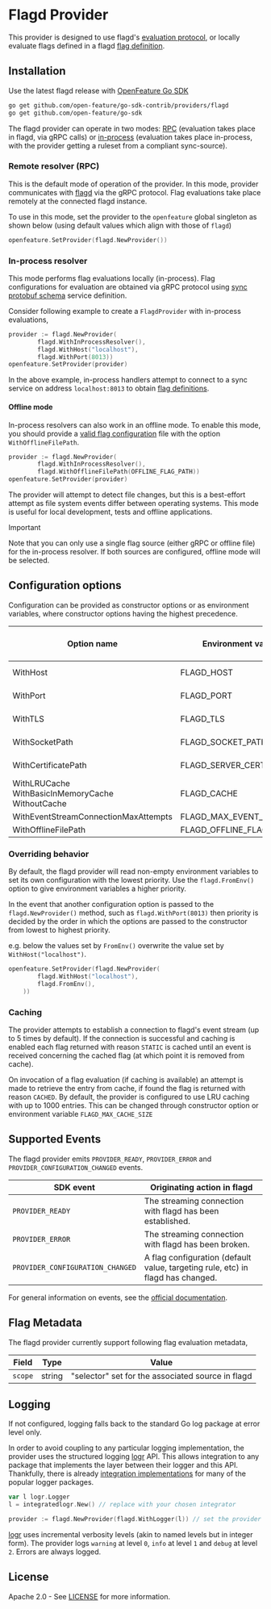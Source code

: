 # Flagd Provider

This provider is designed to use flagd's [evaluation protocol](https://github.com/open-feature/schemas/blob/main/protobuf/schema/v1/schema.proto), or locally evaluate flags defined in a flagd [flag definition](https://github.com/open-feature/schemas/blob/main/json/flagd-definitions.json).

## Installation

Use the latest flagd release with [OpenFeature Go SDK](https://github.com/open-feature/go-sdk)

```sh
go get github.com/open-feature/go-sdk-contrib/providers/flagd
go get github.com/open-feature/go-sdk
```

The flagd provider can operate in two modes: [RPC](#remote-resolver-rpc) (evaluation takes place in flagd, via gRPC calls) or [in-process](#in-process-resolver) (evaluation takes place in-process, with the provider getting a ruleset from a compliant sync-source).

### Remote resolver (RPC)

This is the default mode of operation of the provider.
In this mode, provider communicates with [flagd](https://github.com/open-feature/flagd) via the gRPC protocol.
Flag evaluations take place remotely at the connected flagd instance.

To use in this mode, set the provider to the `openfeature` global singleton as shown below (using default values which align with those of `flagd`)

```go
openfeature.SetProvider(flagd.NewProvider())
```  

### In-process resolver

This mode performs flag evaluations locally (in-process).
Flag configurations for evaluation are obtained via gRPC protocol using [sync protobuf schema](https://buf.build/open-feature/flagd/file/main:sync/v1/sync_service.proto) service definition.

Consider following example to create a `FlagdProvider` with in-process evaluations,

```go
provider := flagd.NewProvider(
        flagd.WithInProcessResolver(),
        flagd.WithHost("localhost"),
        flagd.WithPort(8013))
openfeature.SetProvider(provider)
```

In the above example, in-process handlers attempt to connect to a sync service on address `localhost:8013` to obtain [flag definitions](https://github.com/open-feature/schemas/blob/main/json/flagd-definitions.json).

#### Offline mode

In-process resolvers can also work in an offline mode.
To enable this mode, you should provide a [valid flag configuration](https://flagd.dev/reference/flag-definitions/) file with the option `WithOfflineFilePath`.

```go
provider := flagd.NewProvider(
        flagd.WithInProcessResolver(),
        flagd.WithOfflineFilePath(OFFLINE_FLAG_PATH))
openfeature.SetProvider(provider)
```

The provider will attempt to detect file changes, but this is a best-effort attempt as file system events differ between operating systems.
This mode is useful for local development, tests and offline applications.

> [!IMPORTANT]
> Note that you can only use a single flag source (either gRPC or offline file) for the in-process resolver. 
> If both sources are configured, offline mode will be selected.

## Configuration options

Configuration can be provided as constructor options or as environment variables, where constructor options having the highest precedence.

| Option name                                              | Environment variable name      | Type & supported value      | Default   | Compatible resolver |
|----------------------------------------------------------|--------------------------------|-----------------------------|-----------|---------------------|
| WithHost                                                 | FLAGD_HOST                     | string                      | localhost | rpc & in-process    |
| WithPort                                                 | FLAGD_PORT                     | number                      | 8013      | rpc & in-process    |
| WithTLS                                                  | FLAGD_TLS                      | boolean                     | false     | rpc & in-process    |
| WithSocketPath                                           | FLAGD_SOCKET_PATH              | string                      | ""        | rpc & in-process    |
| WithCertificatePath                                      | FLAGD_SERVER_CERT_PATH         | string                      | ""        | rpc & in-process    |
| WithLRUCache<br/>WithBasicInMemoryCache<br/>WithoutCache | FLAGD_CACHE                    | string (lru, mem, disabled) | lru       | rpc                 |
| WithEventStreamConnectionMaxAttempts                     | FLAGD_MAX_EVENT_STREAM_RETRIES | int                         | 5         | rpc                 |
| WithOfflineFilePath                                      | FLAGD_OFFLINE_FLAG_SOURCE_PATH | string                      | ""        | in-process          |

### Overriding behavior

By default, the flagd provider will read non-empty environment variables to set its own configuration with the lowest priority.
Use the `flagd.FromEnv()` option to give environment variables a higher priority.

In the event that another configuration option is passed to the `flagd.NewProvider()` method, such as `flagd.WithPort(8013)` then priority is decided by the order in which the options are passed to the constructor from lowest to highest priority.

e.g. below the values set by `FromEnv()` overwrite the value set by `WithHost("localhost")`.
```go
openfeature.SetProvider(flagd.NewProvider(
        flagd.WithHost("localhost"),
        flagd.FromEnv(),
    ))
```

### Caching

The provider attempts to establish a connection to flagd's event stream (up to 5 times by default).
If the connection is successful and caching is enabled each flag returned with reason `STATIC` is cached until an event is received concerning the cached flag (at which point it is removed from cache).

On invocation of a flag evaluation (if caching is available) an attempt is made to retrieve the entry from cache, if found the flag is returned with reason `CACHED`.
By default, the provider is configured to use LRU caching with up to 1000 entries.
This can be changed through constructor option or environment variable `FLAGD_MAX_CACHE_SIZE`

## Supported Events

The flagd provider emits `PROVIDER_READY`, `PROVIDER_ERROR` and `PROVIDER_CONFIGURATION_CHANGED` events.

| SDK event                        | Originating action in flagd                                                     |
|----------------------------------|---------------------------------------------------------------------------------|
| `PROVIDER_READY`                 | The streaming connection with flagd has been established.                       |
| `PROVIDER_ERROR`                 | The streaming connection with flagd has been broken.                            |
| `PROVIDER_CONFIGURATION_CHANGED` | A flag configuration (default value, targeting rule, etc) in flagd has changed. |

For general information on events, see the [official documentation](https://openfeature.dev/docs/reference/concepts/events).

## Flag Metadata

The flagd provider currently support following flag evaluation metadata,

| Field   | Type   | Value                                             |
|---------|--------|---------------------------------------------------|
| `scope` | string | "selector" set for the associated source in flagd |

## Logging

If not configured, logging falls back to the standard Go log package at error level only.

In order to avoid coupling to any particular logging implementation, the provider uses the structured logging [logr](https://github.com/go-logr/logr)
API. This allows integration to any package that implements the layer between their logger and this API.
Thankfully, there is already [integration implementations](https://github.com/go-logr/logr#implementations-non-exhaustive)
for many of the popular logger packages.

```go
var l logr.Logger
l = integratedlogr.New() // replace with your chosen integrator

provider := flagd.NewProvider(flagd.WithLogger(l)) // set the provider's logger
```

[logr](https://github.com/go-logr/logr) uses incremental verbosity levels (akin to named levels but in integer form).
The provider logs `warning` at level `0`, `info` at level `1` and `debug` at level `2`. Errors are always logged.

## License

Apache 2.0 - See [LICENSE](./../../LICENSE) for more information.
